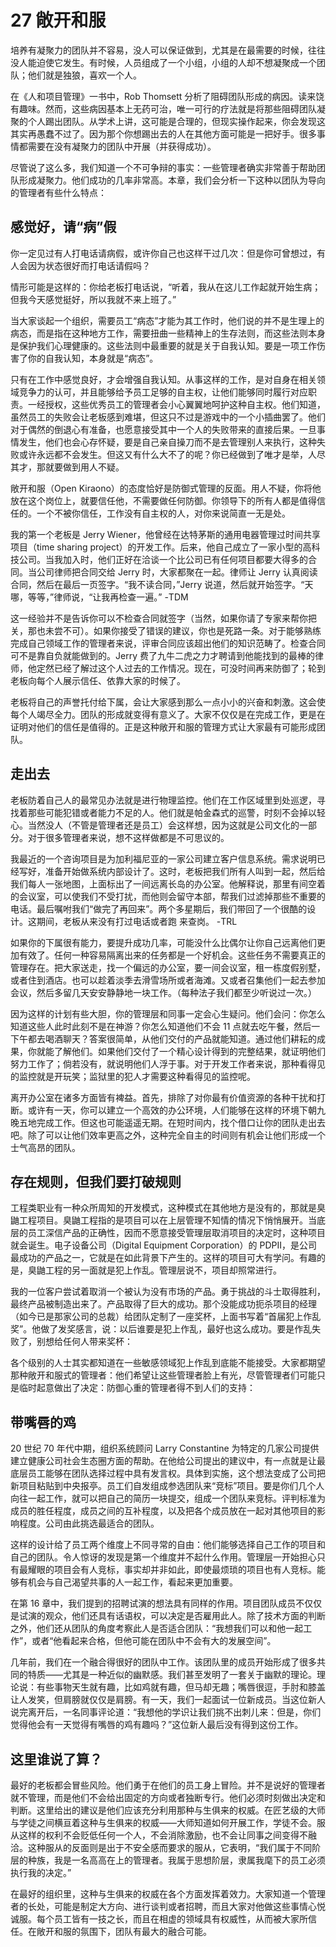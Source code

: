 # 27 敞开和服

培养有凝聚力的团队并不容易，没人可以保证做到，尤其是在最需要的时候，往往没人能迫使它发生。有时候，人员组成了一个小组，小组的人却不想凝聚成一个团队；他们就是独狼，喜欢一个人。

在《人和项目管理》一书中，Rob Thomsett 分析了阻碍团队形成的病因。读来饶有趣味。然而，这些病因基本上无药可治，唯一可行的疗法就是将那些阻碍团队凝聚的个人踢出团队。从学术上讲，这可能是合理的，但现实操作起来，你会发现这其实再愚蠢不过了。因为那个你想踢出去的人在其他方面可能是一把好手。很多事情都需要在没有凝聚力的团队中开展（并获得成功）。

尽管说了这么多，我们知道一个不可争辩的事实：一些管理者确实非常善于帮助团队形成凝聚力。他们成功的几率非常高。本章，我们会分析一下这种以团队为导向的管理者有些什么特点：

## 感觉好，请“病”假

你一定见过有人打电话请病假，或许你自己也这样干过几次：但是你可曾想过，有人会因为状态很好而打电话请假吗？

情形可能是这样的：你给老板打电话说，“听着，我从在这儿工作起就开始生病；但我今天感觉挺好，所以我就不来上班了。”

当大家谈起一个组织，需要员工“病态”才能为其工作时，他们说的并不是生理上的病态，而是指在这种地方工作，需要扭曲一些精神上的生存法则，而这些法则本身是保护我们心理健康的。这些法则中最重要的就是关于自我认知。要是一项工作伤害了你的自我认知，本身就是“病态”。

只有在工作中感觉良好，才会增强自我认知。从事这样的工作，是对自身在相关领域竞争力的认可，并且能够给予员工足够的自主权，让他们能够同时履行对应职责。一经授权，这些优秀员工的管理者会小心翼翼地呵护这种自主权。他们知道，虽然员工的失败会让老板感到难堪，但这只不过是游戏中的一个小插曲罢了。他们对于偶然的倒退心有准备，也愿意接受其中一个人的失败带来的直接后果。一旦事情发生，他们也会心存怀疑，要是自己亲自操刀而不是去管理别人来执行，这种失败或许永远都不会发生。但这又有什么大不了的呢？你已经做到了唯才是举，人尽其才，那就要做到用人不疑。

敞开和服（Open Kiraono）的态度恰好是防御式管理的反面。用人不疑，你将他放在这个岗位上，就要信任他，不需要做任何防御。你领导下的所有人都是值得信任的。一个不被你信任，工作没有自主权的人，对你来说简直一无是处。

我的第一个老板是 Jerry Wiener，他曾经在达特茅斯的通用电器管理过时间共享项目（time sharing project）的开发工作。后来，他自己成立了一家小型的高科技公司。当我加入时，他们正好在洽谈一个比公司已有任何项目都要大得多的合同。当公司律师把合同交给 Jerry 时，大家都聚在一起。律师让 Jerry 认真阅读合同，然后在最后一页签字。“我不读合同，”Jerry 说道，然后就开始签字。“天哪，等等，”律师说，“让我再检查一遍。”
-TDM

这一经验并不是告诉你可以不检查合同就签字（当然，如果你请了专家来帮你把关，那也未尝不可）。如果你接受了错误的建议，你也是死路一条。对于能够熟练完成自己领域工作的管理者来说，评审合同应该超出他们的知识范畴了。检查合同可不是靠自负就能做到的。Jerry 费了九牛二虎之力才聘请到他能找到的最棒的律师，他定然已经了解过这个人过去的工作情况。现在，可没时间再来防御了；轮到老板向每个人展示信任、依靠大家的时候了。

老板将自己的声誉托付给下属，会让大家感到那么一点小小的兴奋和刺激。这会使每个人竭尽全力。团队的形成就变得有意义了。大家不仅仅是在完成工作，更是在证明对他们的信任是值得的。正是这种敞开和服的管理方式让大家最有可能形成团队。

## 走出去

老板防着自己人的最常见办法就是进行物理监控。他们在工作区域里到处巡逻，寻找着那些可能犯错或者能力不足的人。他们就是帕金森式的巡警，时刻不会掉以轻心。当然没人（不管是管理者还是员工）会这样想，因为这就是公司文化的一部分。对于很多管理者来说，想不这样做都是不可思议的。

我最近的一个咨询项目是为加利福尼亚的一家公司建立客户信息系统。需求说明已经写好，准备开始做系统内部设计了。这时，老板把我们所有人叫到一起，然后给我们每人一张地图，上面标出了一间远离长岛的办公室。他解释说，那里有间空着的会议室，可以使我们不受打扰，而他则会留守本部，帮我们过滤掉那些不重要的电话。最后嘱咐我们“做完了再回来”。两个多星期后，我们带回了一个很酷的设计。这期间，老板从来没有打过电话或者跑
来查岗。
-TRL

如果你的下属很有能力，要提升成功几率，可能没什么比偶尔让你自己远离他们更加有效了。任何一种容易隔离出来的任务都是一个好机会。这些任务不需要真正的管理存在。把大家送走，找一个偏远的办公室，要一间会议室，租一栋度假别墅，或者住到酒店。也可以趁着淡季去滑雪场所或者海滩。又或者召集他们一起去参加会议，然后多留几天安安静静地一块工作。（每种法子我们都至少听说过一次。）

因为这样的计划有些大胆，你的管理层和同事一定会心生疑问。他们会问：你怎么知道这些人此时此刻不是在神游？你怎么知道他们不会 11 点就去吃午餐，然后一下午都去喝酒聊天？答案很简单，从他们交付的产品就能知道。通过他们耕耘的成果，你就能了解他们。如果他们交付了一个精心设计得到的完整结果，就证明他们努力工作了；倘若没有，就说明他们人浮于事。对于开发工作者来说，那种看得见的监控就是开玩笑；监狱里的犯人才需要这种看得见的监控呢。

离开办公室在诸多方面皆有裨益。首先，排除了对你最有价值资源的各种干扰和打断。或许有一天，你可以建立一个高效的办公环境，人们能够在这样的环境下朝九晚五地完成工作。但这也可能遥遥无期。在短时间内，找个借口让你的团队走出去吧。除了可以让他们效率更高之外，这种完全自主的时间则有机会让他们形成一个士气高昂的团队。

## 存在规则，但我们要打破规则

工程类职业有一种众所周知的开发模式，这种模式在其他地方是没有的，那就是臭鼬工程项目。臭鼬工程指的是项目可以在上层管理不知情的情况下悄悄展开。当底层的员工深信产品的正确性，因而不愿意接受管理层取消项目的决定时，这种项目就会诞生。电子设备公司（Digital Equipment Corporation）的 PDPII，是公司最成功的产品之一，它就是在如此背景下产生的。这样的项目可大有学问。有趣的是，臭鼬工程的另一面就是犯上作乱。管理层说不，项目却照常进行。

我的一位客户尝试着取消一个被认为没有市场的产品。勇于挑战的斗士取得胜利，最终产品被制造出来了。产品取得了巨大的成功。那个没能成功扼杀项目的经理（如今已是那家公司的总裁）给团队定制了一座奖杯，上面书写着“首届犯上作乱奖”。他做了发奖感言，说：以后谁要是犯上作乱，最好也这么成功。要是作乱失败了，别想给任何人带来奖杯：

各个级别的人士其实都知道在一些敏感领域犯上作乱到底能不能接受。大家都期望那种敞开和服式的管理者：他们希望让这些管理者脸上有光，尽管管理者们可能只是临时起意做出了决定：防御心重的管理者得不到人们的支持：

## 带嘴唇的鸡

20 世纪 70 年代中期，组织系统顾问 Larry Constantine 为特定的几家公司提供建立健康公司社会生态圈方面的帮助。在他给公司提出的建议中，有一点就是让最底层员工能够在团队选择过程中具有发言权。具体到实施，这个想法变成了公司把新项目粘贴到中央报亭。员工们自发组成参选团队来“竞标”项目。要是你们几个人向往一起工作，就可以把自己的简历一块提交，组成一个团队来竞标。评判标准为成员的胜任程度，成员之间的互补程度，以及把各个成员放在一起对其他项目的影响程度。公司由此挑选最适合的团队。

这样的设计给了员工两个维度上不同寻常的自由：他们能够选择自己工作的项目和自己的团队。令人惊讶的发现是第一个维度并不起什么作用。管理层一开始担心只有最耀眼的项目会有人竞标，事实却并非如此，即使最烦琐的项目也有人竞标。能够有机会与自己渴望共事的人一起工作，看起来更加重要。

在第 16 章中，我们提到的招聘试演的想法具有同样的作用。项目团队成员不仅仅是试演的观众，他们还具有话语权，可以决定是否雇用此人。除了技术方面的判断之外，他们还从团队的角度考察此人是否适合团队：“我想我们可以和他一起工作”，或者“他看起来合格，但他可能在团队中不会有大的发展空间”。

几年前，我们在一个融合得很好的团队中工作。该团队里的成员开始形成了很多共同的特质——尤其是一种近似的幽默感。我们甚至发明了一套关于幽默的理论。理论说：有些事物天生就有趣，比如鸡就有趣，但马却无趣；嘴唇很逗，手肘和膝盖让人发笑，但肩膀就仅仅是肩膀。有一天，我们一起面试一位新成员。当这位新人说完离开后，一名同事评论道：“我想他的学识让我们挑不出刺儿来：但是，你们觉得他会有一天觉得有嘴唇的鸡有趣吗？”这位新人最后没有得到这份工作。

## 这里谁说了算？

最好的老板都会冒些风险。他们勇于在他们的员工身上冒险。并不是说好的管理者就不管理，而是他们不会给出固定的方向或者独断专行。他们必须时刻做出决定和判断。这里给出的建议是他们应该充分利用那种与生俱来的权威。在匠艺级的大师与学徒之间横亘着这种与生俱来的权威——大师知道如何开展工作，学徒不会。服从这样的权利不会贬低任何一个人，不会消除激励，也不会让同事之间变得不融洽。这种服从的反面则是出于不安全感而要求的服从，它表明，“我们属于不同阶层的种族，我是一名高高在上的管理者。我属于思想阶层，隶属我麾下的员工必须执行我的决定。”

在最好的组织里，这种与生俱来的权威在各个方面发挥着效力。大家知道一个管理者的长处，可能是制定大方向、进行谈判或者招聘，而且大家对他做这些事情心悦诚服。每个员工皆有一技之长，而且在相虚的领域具有权威性，从而被大家所信任。在敞开和服的氛围下，团队有最大的融合可能。
